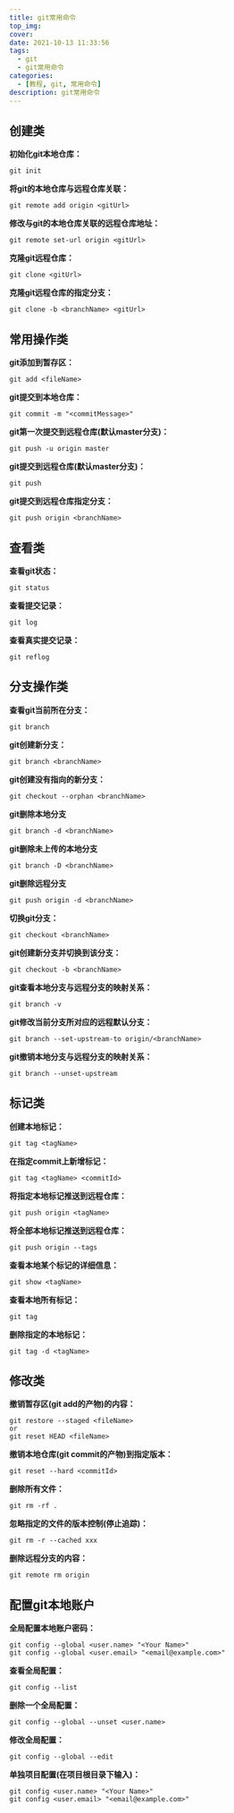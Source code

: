 ```yaml
---
title: git常用命令
top_img: 
cover: 
date: 2021-10-13 11:33:56
tags:
  - git
  - git常用命令
categories:
  - [教程, git, 常用命令]
description: git常用命令
---
```


## 创建类

**初始化git本地仓库：**

```shell
git init
```

**将git的本地仓库与远程仓库关联：**

```shell
git remote add origin <gitUrl>
```

**修改与git的本地仓库关联的远程仓库地址：**

```shell
git remote set-url origin <gitUrl>
```

**克隆git远程仓库：**

```shell
git clone <gitUrl>
```

**克隆git远程仓库的指定分支：**

```shell
git clone -b <branchName> <gitUrl>
```

## 常用操作类

**git添加到暂存区：**

```shell
git add <fileName>
```

**git提交到本地仓库：**

```shell
git commit -m "<commitMessage>"
```

**git第一次提交到远程仓库(默认master分支)：**

```shell
git push -u origin master
```

**git提交到远程仓库(默认master分支)：**

```shell
git push
```

**git提交到远程仓库指定分支：**

```shell
git push origin <branchName>
```

## 查看类

**查看git状态：**

```shell
git status
```

**查看提交记录：**

```shell
git log
```

**查看真实提交记录：**

```shell
git reflog
```

## 分支操作类

**查看git当前所在分支：**

```shell
git branch
```

**git创建新分支：**

```shell
git branch <branchName>
```


**git创建没有指向的新分支：**

```shell
git checkout --orphan <branchName>
```

**git删除本地分支**

```shell
git branch -d <branchName>
```

**git删除未上传的本地分支**

```shell
git branch -D <branchName>
```

**git删除远程分支**

```shell
git push origin -d <branchName>
```

**切换git分支：**

```shell
git checkout <branchName>
```

**git创建新分支并切换到该分支：**

```shell
git checkout -b <branchName>
```

**git查看本地分支与远程分支的映射关系：**

```shell
git branch -v
```

**git修改当前分支所对应的远程默认分支：**

```shell
git branch --set-upstream-to origin/<branchName>
```

**git撤销本地分支与远程分支的映射关系：**

```shell
git branch --unset-upstream
```

## 标记类

**创建本地标记：**

```shell
git tag <tagName>
```

**在指定commit上新增标记：**

```shell
git tag <tagName> <commitId>
```

**将指定本地标记推送到远程仓库：**

```shell
git push origin <tagName>
```

**将全部本地标记推送到远程仓库：**

```shell
git push origin --tags
```

**查看本地某个标记的详细信息：**

```shell
git show <tagName>
```

**查看本地所有标记：**

```shell
git tag
```

**删除指定的本地标记：**

```shell
git tag -d <tagName>
```

## 修改类

**撤销暂存区(git add的产物)的内容：**

```shell
git restore --staged <fileName>
or
git reset HEAD <fileName>
```

**撤销本地仓库(git commit的产物)到指定版本：**

```shell
git reset --hard <commitId>
```

**删除所有文件：**

```shell
git rm -rf .
```

**忽略指定的文件的版本控制(停止追踪)：**

```shell
git rm -r --cached xxx
```

**删除远程分支的内容：**

```shell
git remote rm origin
```

## 配置git本地账户

**全局配置本地账户密码：**

```shell
git config --global <user.name> "<Your Name>"
git config --global <user.email> "<email@example.com>"
```

**查看全局配置：**

```shell
git config --list
```

**删除一个全局配置：**

```shell
git config --global --unset <user.name>
```

**修改全局配置：**

```shell
git config --global --edit
```


**单独项目配置(在项目根目录下输入)：**

```shell
git config <user.name> "<Your Name>"
git config <user.email> "<email@example.com>"
```
